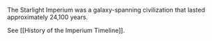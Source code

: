 The Starlight Imperium was a galaxy-spanning civilization that lasted approximately 24,100 years.

See [[History of the Imperium Timeline]].